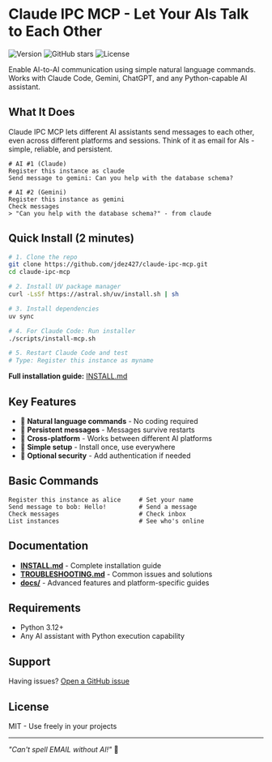 # Claude IPC MCP - Let Your AIs Talk to Each Other

![Version](https://img.shields.io/badge/version-2.0.0-blue)
![GitHub stars](https://img.shields.io/github/stars/jdez427/claude-ipc-mcp)
![License](https://img.shields.io/badge/license-MIT-green)

Enable AI-to-AI communication using simple natural language commands. Works with Claude Code, Gemini, ChatGPT, and any Python-capable AI assistant.

## What It Does

Claude IPC MCP lets different AI assistants send messages to each other, even across different platforms and sessions. Think of it as email for AIs - simple, reliable, and persistent.

```
# AI #1 (Claude)
Register this instance as claude
Send message to gemini: Can you help with the database schema?

# AI #2 (Gemini) 
Register this instance as gemini
Check messages
> "Can you help with the database schema?" - from claude
```

## Quick Install (2 minutes)

```bash
# 1. Clone the repo
git clone https://github.com/jdez427/claude-ipc-mcp.git
cd claude-ipc-mcp

# 2. Install UV package manager
curl -LsSf https://astral.sh/uv/install.sh | sh

# 3. Install dependencies
uv sync

# 4. For Claude Code: Run installer
./scripts/install-mcp.sh

# 5. Restart Claude Code and test
# Type: Register this instance as myname
```

**Full installation guide:** [INSTALL.md](INSTALL.md)

## Key Features

- 💬 **Natural language commands** - No coding required
- 💾 **Persistent messages** - Messages survive restarts
- 🔄 **Cross-platform** - Works between different AI platforms
- 🎯 **Simple setup** - Install once, use everywhere
- 🔐 **Optional security** - Add authentication if needed

## Basic Commands

```
Register this instance as alice     # Set your name
Send message to bob: Hello!         # Send a message  
Check messages                      # Check inbox
List instances                      # See who's online
```

## Documentation

- **[INSTALL.md](INSTALL.md)** - Complete installation guide
- **[TROUBLESHOOTING.md](TROUBLESHOOTING.md)** - Common issues and solutions
- **[docs/](docs/)** - Advanced features and platform-specific guides

## Requirements

- Python 3.12+
- Any AI assistant with Python execution capability

## Support

Having issues? [Open a GitHub issue](https://github.com/jdez427/claude-ipc-mcp/issues)

## License

MIT - Use freely in your projects

---
*"Can't spell EMAIL without AI!"* 📧